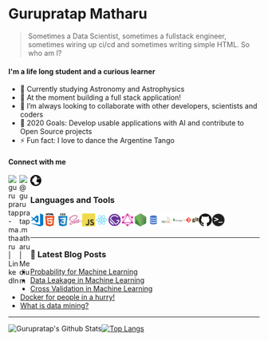 # Gurupratap Matharu

> Sometimes a Data Scientist, sometimes a fullstack engineer, sometimes wiring up ci/cd and sometimes writing simple HTML. So who am I?

#### I'm a life long student and a curious learner

- 🔭 Currently studying Astronomy and Astrophysics
- 🌱 At the moment building a full stack application!
- 👯 I’m always looking to collaborate with other developers, scientists and coders
- 🥅 2020 Goals: Develop usable applications with AI and contribute to Open Source projects
- ⚡  Fun fact: I love to dance the Argentine Tango

#### Connect with me

[<img align="left" alt="gurupratap-matharu | LinkedIn" width="22px" src="https://cdn.jsdelivr.net/npm/simple-icons@v3/icons/linkedin.svg" />][linkedin]
[<img align="left" alt="@gurupratap.matharu | Medium" width="22px" src="https://cdn.jsdelivr.net/npm/simple-icons@3.4.0/icons/medium.svg" />][medium]
[<img align="left" alt="gurupratapmatharu.com" width="22px" src="https://raw.githubusercontent.com/iconic/open-iconic/master/svg/globe.svg" />][website]

<br />

### Languages and Tools

<img align="left" alt="Visual Studio Code" width="26px" src="https://raw.githubusercontent.com/github/explore/80688e429a7d4ef2fca1e82350fe8e3517d3494d/topics/visual-studio-code/visual-studio-code.png" />
<img align="left" alt="HTML5" width="26px" src="https://raw.githubusercontent.com/github/explore/80688e429a7d4ef2fca1e82350fe8e3517d3494d/topics/html/html.png" />
<img align="left" alt="CSS3" width="26px" src="https://raw.githubusercontent.com/github/explore/80688e429a7d4ef2fca1e82350fe8e3517d3494d/topics/css/css.png" />
<img align="left" alt="Sass" width="26px" src="https://raw.githubusercontent.com/github/explore/80688e429a7d4ef2fca1e82350fe8e3517d3494d/topics/sass/sass.png" />
<img align="left" alt="JavaScript" width="26px" src="https://raw.githubusercontent.com/github/explore/80688e429a7d4ef2fca1e82350fe8e3517d3494d/topics/javascript/javascript.png" />
<img align="left" alt="React" width="26px" src="https://raw.githubusercontent.com/github/explore/80688e429a7d4ef2fca1e82350fe8e3517d3494d/topics/react/react.png" />
<img align="left" alt="Gatsby" width="26px" src="https://raw.githubusercontent.com/github/explore/e94815998e4e0713912fed477a1f346ec04c3da2/topics/gatsby/gatsby.png" />
<img align="left" alt="GraphQL" width="26px" src="https://raw.githubusercontent.com/github/explore/80688e429a7d4ef2fca1e82350fe8e3517d3494d/topics/graphql/graphql.png" />
<img align="left" alt="Node.js" width="26px" src="https://raw.githubusercontent.com/github/explore/80688e429a7d4ef2fca1e82350fe8e3517d3494d/topics/nodejs/nodejs.png" />
<img align="left" alt="SQL" width="26px" src="https://raw.githubusercontent.com/github/explore/80688e429a7d4ef2fca1e82350fe8e3517d3494d/topics/sql/sql.png" />
<img align="left" alt="MySQL" width="26px" src="https://raw.githubusercontent.com/github/explore/80688e429a7d4ef2fca1e82350fe8e3517d3494d/topics/mysql/mysql.png" />
<img align="left" alt="MongoDB" width="26px" src="https://raw.githubusercontent.com/github/explore/80688e429a7d4ef2fca1e82350fe8e3517d3494d/topics/mongodb/mongodb.png" />
<img align="left" alt="Git" width="26px" src="https://raw.githubusercontent.com/github/explore/80688e429a7d4ef2fca1e82350fe8e3517d3494d/topics/git/git.png" />
<img align="left" alt="GitHub" width="26px" src="https://raw.githubusercontent.com/github/explore/78df643247d429f6cc873026c0622819ad797942/topics/github/github.png" />
<img align="left" alt="HTML5" width="26px" src="https://raw.githubusercontent.com/github/explore/80688e429a7d4ef2fca1e82350fe8e3517d3494d/topics/terminal/terminal.png" />

<br />
<br />

---

### 📕 Latest Blog Posts
<!-- BLOG-POST-LIST:START -->
- [Probability for Machine Learning](https://medium.com/@gurupratap.matharu/probability-for-machine-learning-424a0a4e8ab4?source=rss-1da1194c8900------2)
- [Data Leakage in Machine Learning](https://medium.com/@gurupratap.matharu/data-leakage-in-machine-learning-390d560f0969?source=rss-1da1194c8900------2)
- [Cross Validation in Machine Learning](https://medium.com/@gurupratap.matharu/cross-validation-in-machine-learning-96c9cceac685?source=rss-1da1194c8900------2)
- [Docker for people in a hurry!](https://medium.com/@gurupratap.matharu/docker-for-people-in-a-hurry-5d6017e18b4f?source=rss-1da1194c8900------2)
- [What is data mining?](https://medium.com/@gurupratap.matharu/what-is-data-mining-6f90c43b3e68?source=rss-1da1194c8900------2)
<!-- BLOG-POST-LIST:END -->

---

<img align="left" alt="Gurupratap's Github Stats" src="https://github-readme-stats.codestackr.vercel.app/api?username=gurupratap-matharu&show_icons=true&hide_border=true&count_private=true&theme=dark" />

[![Top Langs](https://github-readme-stats.vercel.app/api/top-langs/?username=gurupratap-matharu)](https://gurupratap-matharu.github.io/)

[linkedin]: https://linkedin.com/in/gurupratap-matharu
[website]: https://gurupratapmatharu.com
[medium]: https://medium.com/@gurupratap.matharu
